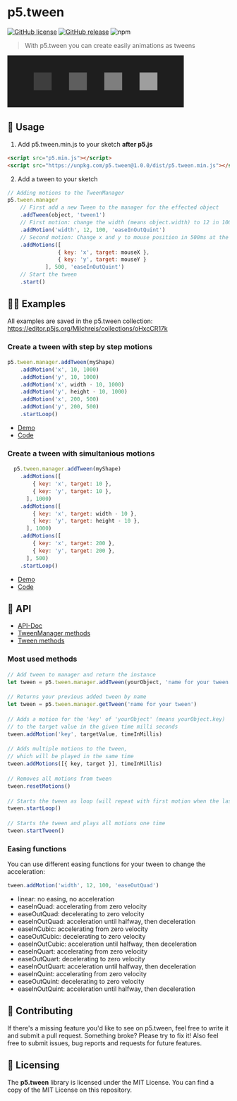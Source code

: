 # p5.tween

[![GitHub license](https://img.shields.io/github/license/Milchreis/p5.tween.svg)](https://github.com/Milchreis/p5.tween/blob/master/LICENSE)
[![GitHub release](https://img.shields.io/github/release/Milchreis/p5.tween.svg)](https://GitHub.com/Milchreis/p5.tween/releases/)
![npm](https://img.shields.io/npm/dt/p5.tween)

> With p5.tween you can create easily animations as tweens

![logo](https://github.com/Milchreis/p5.tween/blob/master/logo.png)

## 🚀 Usage

1. Add p5.tween.min.js to your sketch **after p5.js**
```html
<script src="p5.min.js"></script>
<script src="https://unpkg.com/p5.tween@1.0.0/dist/p5.tween.min.js"></script>
```
2. Add a tween to your sketch
```js
// Adding motions to the TweenManager
p5.tween.manager
    // First add a new Tween to the manager for the effected object
    .addTween(object, 'tween1')
    // First motion: change the width (means object.width) to 12 in 100ms
    .addMotion('width', 12, 100, 'easeInOutQuint')
    // Second motion: Change x and y to mouse position in 500ms at the same time
    .addMotions([
                { key: 'x', target: mouseX },
                { key: 'y', target: mouseY }
            ], 500, 'easeInOutQuint')
    // Start the tween
    .start()
```

## 👩‍🔬 Examples
All examples are saved in the p5.tween collection: https://editor.p5js.org/Milchreis/collections/oHxcCR17k

### Create a tween with step by step motions
```js
p5.tween.manager.addTween(myShape)
    .addMotion('x', 10, 1000)
    .addMotion('y', 10, 1000)
    .addMotion('x', width - 10, 1000)
    .addMotion('y', height - 10, 1000)
    .addMotion('x', 200, 500)
    .addMotion('y', 200, 500)
    .startLoop()
```
- [Demo](https://editor.p5js.org/Milchreis/present/u1IL1Tqzm)
- [Code](https://editor.p5js.org/Milchreis/sketches/u1IL1Tqzm)

### Create a tween with simultanious motions
```js
  p5.tween.manager.addTween(myShape)
    .addMotions([
        { key: 'x', target: 10 },
        { key: 'y', target: 10 },
      ], 1000)
    .addMotions([
        { key: 'x', target: width - 10 },
        { key: 'y', target: height - 10 },
      ], 1000)
    .addMotions([
        { key: 'x', target: 200 },
        { key: 'y', target: 200 },
      ], 500)
    .startLoop()
```
- [Demo](https://editor.p5js.org/Milchreis/present/VZVfZiFvL)
- [Code](https://editor.p5js.org/Milchreis/sketches/VZVfZiFvL)

## 📖 API
 * [API-Doc](https://milchreis.github.io/p5.tween/docs)
  * [TweenManager methods](https://milchreis.github.io/p5.tween/docs/classes/_tweenmanager_.p5.tween.tweenmanager.html)
  * [Tween methods](https://milchreis.github.io/p5.tween/docs/classes/_tween_.p5.tween.tween.html)

### Most used methods
```js
// Add tween to manager and return the instance
let tween = p5.tween.manager.addTween(yourObject, 'name for your tween')

// Returns your previous added tween by name
let tween = p5.tween.manager.getTween('name for your tween')

// Adds a motion for the 'key' of 'yourObject' (means yourObject.key) 
// to the target value in the given time milli seconds
tween.addMotion('key', targetValue, timeInMillis)

// Adds multiple motions to the tween, 
// which will be played in the same time
tween.addMotions([{ key, target }], timeInMillis)

// Removes all motions from tween
tween.resetMotions()

// Starts the tween as loop (will repeat with first motion when the last ends)
tween.startLoop()

// Starts the tween and plays all motions one time
tween.startTween()
```

### Easing functions
You can use different easing functions for your tween to change the acceleration:
```js
tween.addMotion('width', 12, 100, 'easeOutQuad')
```
 * linear: no easing, no acceleration
 * easeInQuad: accelerating from zero velocity
 * easeOutQuad: decelerating to zero velocity
 * easeInOutQuad: acceleration until halfway, then deceleration 
 * easeInCubic: accelerating from zero velocity 
 * easeOutCubic: decelerating to zero velocity 
 * easeInOutCubic: acceleration until halfway, then deceleration 
 * easeInQuart: accelerating from zero velocity 
 * easeOutQuart: decelerating to zero velocity
 * easeInOutQuart: acceleration until halfway, then deceleration
 * easeInQuint: accelerating from zero velocity
 * easeOutQuint: decelerating to zero velocity 
 * easeInOutQuint: acceleration until halfway, then deceleration

## :beers: Contributing
If there's a missing feature you'd like to see on p5.tween, feel free to write it and submit a pull request. Something broke? Please try to fix it! Also feel free to submit issues, bug reports and requests for future features.

## :scroll: Licensing  
The **p5.tween** library is licensed under the MIT License. You can find a copy of the MIT License on this repository.
